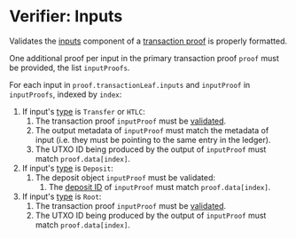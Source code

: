 Verifier: Inputs
===

Validates the [inputs](../2.%20Verifiers/Inputs.md) component of a [transaction proof](./Transaction%20Proof.md) is properly formatted.

One additional proof per input in the primary transaction proof `proof` must be provided, the list `inputProofs`.

For each input in `proof.transactionLeaf.inputs` and `inputProof` in `inputProofs`, indexed by `index`:
1. If input's [type](../1.%20Data%20Structures/Inputs.md) is `Transfer` or `HTLC`:
   1. The transaction proof `inputProof` must be [validated](./Transaction%20Proof.md).
   1. The output metadata of `inputProof` must match the metadata of input (i.e. they must be pointing to the same entry in the ledger).
   1. The UTXO ID being produced by the output of `inputProof` must match `proof.data[index]`.
1. If input's [type](../1.%20Data%20Structures/Inputs.md) is `Deposit`:
   1. The deposit object `inputProof` must be validated:
       1. The [deposit ID](./../1.%20Data%20Structures/Deposits.md) of `inputProof` must match `proof.data[index]`.
1. If input's [type](../1.%20Data%20Structures/Inputs.md) is `Root`:
   1. The transaction proof `inputProof` must be [validated](./Transaction%20Proof.md).
   1. The UTXO ID being produced by the output of `inputProof` must match `proof.data[index]`.
